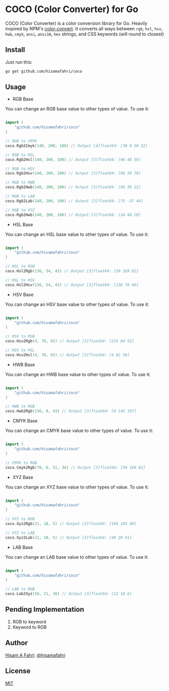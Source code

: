 # COCO (Color Converter) for Go

COCO (Color Converter) is a color conversion library for Go. Heavily inspired by NPM's [color-convert](https://www.npmjs.com/package/color-convert). It converts all ways between `rgb`, `hsl`, `hsv`, `hwb`, `cmyk`, `ansi`, `ansi16`, `hex` strings, and CSS keywords (will round to closest)

## Install

Just run this:

```bash
go get github.com/hisamafahri/coco
```

## Usage

- RGB Base

You can change an RGB base value to other types of value. To use it:

```go

import (
	"github.com/hisamafahri/coco"
)

// RGB to CMYK
coco.Rgb2Cmyk(140, 200, 100) // Output [4]float64: [30 0 50 22]

// RGB to HSL
coco.Rgb2Hsl(140, 200, 100) // Output [3]float64: [96 48 59]

// RGB to HSV
coco.Rgb2Hsv(140, 200, 100) // Output [3]float64: [96 50 78]

// RGB to HWB
coco.Rgb2Hwb(140, 200, 100) // Output [3]float64: [96 39 22]

// RGB to LAB
coco.Rgb2Lab(140, 200, 100) // Output [3]float64: [75 -37 44]

// RGB to XYZ
coco.Rgb2Hwb(140, 200, 100) // Output [3]float64: [34 48 20]

```

- HSL Base

You can change an HSL base value to other types of value. To use it:

```go

import (
	"github.com/hisamafahri/coco"
)

// HSL to RGB
coco.Hsl2Rgb(136, 54, 43) // Output [3]float64: [50 169 82]

// HSL to HSV
coco.Hsl2Hsv(136, 54, 43) // Output [3]float64: [136 70 66]

```

- HSV Base

You can change an HSV base value to other types of value. To use it:

```go

import (
	"github.com/hisamafahri/coco"
)

// HSV to RGB
coco.Hsv2Rgb(4, 78, 92) // Output [3]float64: [235 64 52]

// HSV to HSL
coco.Hsv2Hsl(4, 78, 92) // Output [3]float64: [4 82 56]

```

- HWB Base

You can change an HWB base value to other types of value. To use it:

```go

import (
	"github.com/hisamafahri/coco"
)

// HWB to RGB
coco.Hwb2Rgb(136, 0, 43) // Output [3]float64: [0 145 107]

```

- CMYK Base

You can change an CMYK base value to other types of value. To use it:

```go

import (
	"github.com/hisamafahri/coco"
)

// CMYK to RGB
coco.Cmyk2Rgb(70, 0, 51, 34) // Output [3]float64: [50 168 82]

```

- XYZ Base

You can change an XYZ base value to other types of value. To use it:

```go

import (
	"github.com/hisamafahri/coco"
)

// XYZ to RGB
coco.Xyz2Rgb(21, 18, 5) // Output [3]float64: [166 103 46]

// XYZ to LAB
coco.Xyz2Lab(21, 18, 5) // Output [3]float64: [49 20 41]

```

- LAB Base

You can change an LAB base value to other types of value. To use it:

```go

import (
	"github.com/hisamafahri/coco"
)

// LAB to RGB
coco.Lab2Xyz(50, 21, 38) // Output [3]float64: [22 18 6]

```

## Pending Implementation

1. RGB to keyword
2. Keyword to RGB

## Author

[Hisam A Fahri](https://hisamafahri.com): [@hisamafahri](https://github.com/hisamafahri)

## License

[MIT](LICENSE)